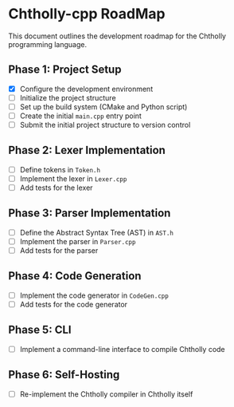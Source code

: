 # Chtholly-cpp RoadMap

This document outlines the development roadmap for the Chtholly programming language.

## Phase 1: Project Setup

- [x] Configure the development environment
- [ ] Initialize the project structure
- [ ] Set up the build system (CMake and Python script)
- [ ] Create the initial `main.cpp` entry point
- [ ] Submit the initial project structure to version control

## Phase 2: Lexer Implementation

- [ ] Define tokens in `Token.h`
- [ ] Implement the lexer in `Lexer.cpp`
- [ ] Add tests for the lexer

## Phase 3: Parser Implementation

- [ ] Define the Abstract Syntax Tree (AST) in `AST.h`
- [ ] Implement the parser in `Parser.cpp`
- [ ] Add tests for the parser

## Phase 4: Code Generation

- [ ] Implement the code generator in `CodeGen.cpp`
- [ ] Add tests for the code generator

## Phase 5: CLI

- [ ] Implement a command-line interface to compile Chtholly code

## Phase 6: Self-Hosting

- [ ] Re-implement the Chtholly compiler in Chtholly itself
